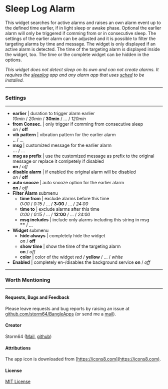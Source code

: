 # Sleep Log Alarm

This widget searches for active alarms and raises an own alarm event up to the defined time earlier, if in light sleep or awake phase. Optional the earlier alarm will only be triggered if comming from or in consecutive sleep. The settings of the earlier alarm can be adjusted and it is possible to filter the targeting alarms by time and message. The widget is only displayed if an active alarm is detected. The time of the targeting alarm is displayed inside the widget, too. The time or the complete widget can be hidden in the options.

_This widget does not detect sleep on its own and can not create alarms. It requires the [sleeplog](/apps/?id=sleeplog) app and any alarm app that uses [sched](/apps/?id=sched) to be installed._

---
### Settings
---

  - __earlier__ | duration to trigger alarm earlier  
    _10min_ / _20min_ / __30min__ / ... / _120min_
  - __from Consec.__ | only trigger if comming from consecutive sleep  
    _on_ / __off__
  - __vib pattern__ | vibration pattern for the earlier alarm  
    __..__ / ...
  - __msg__ | customized message for the earlier alarm  
    __...__ / ...
  - __msg as prefix__ | use the customized message as prefix to the original message or replace it comlpetely if disabled  
    __on__ / _off_
  - __disable alarm__ | if enabled the original alarm will be disabled  
    _on_ / __off__
  - __auto snooze__ | auto snooze option for the earlier alarm  
    __on__ / _off_
  - __Filter Alarm__ submenu
    - __time from__ | exclude alarms before this time  
      _0:00_ / _0:15_ / ... / __3:00__ / ... / _24:00_
    - __time to__ | exclude alarms after this time  
      _0:00_ / _0:15_ / ... / __12:00__ / ... / _24:00_
    - __msg includes__ | include only alarms including this string in msg  
      __""__ / ...
  - __Widget__ submenu
    - __hide always__ | completely hide the widget  
      _on_ / __off__
    - __show time__ | show the time of the targeting alarm  
      __on__ / _off_
    - __color__ | color of the widget
      _red_ / __yellow__ / ... / _white_
  - __Enabled__ | completely en-/disables the background service
    __on__ / _off_

---
### Worth Mentioning
---

#### Requests, Bugs and Feedback
Please leave requests and bug reports by raising an issue at [github.com/storm64/BangleApps](https://github.com/storm64/BangleApps) (or send me a [mail](mailto:banglejs@storm64.de)).

#### Creator
Storm64 ([Mail](mailto:banglejs@storm64.de), [github](https://github.com/storm64))

#### Attributions
The app icon is downloaded from [https://icons8.com](https://icons8.com).

#### License
[MIT License](LICENSE)
